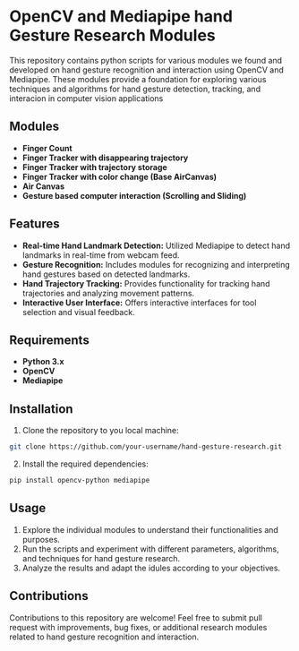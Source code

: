 # OpenCV and Mediapipe hand Gesture Research Modules

This repository contains python scripts for various modules we found and developed on hand gesture recognition and interaction using OpenCV and Mediapipe. These modules provide a foundation for exploring various techniques and algorithms for hand gesture detection, tracking, and interacion in computer vision applications

## Modules
- **Finger Count**
- **Finger Tracker with disappearing trajectory**
- **Finger Tracker with trajectory storage** 
- **Finger Tracker with color change (Base AirCanvas)**
- **Air Canvas**
- **Gesture based computer interaction (Scrolling and Sliding)**

## Features
- **Real-time Hand Landmark Detection:** Utilized Mediapipe to detect hand landmarks in real-time from webcam feed.
- **Gesture Recognition:** Includes modules for recognizing and interpreting hand gestures based on detected landmarks.
- **Hand Trajectory Tracking:** Provides functionality for tracking hand trajectories and analyzing movement patterns.
- **Interactive User Interface:** Offers interactive interfaces for tool selection and visual feedback.

## Requirements

- **Python 3.x**
- **OpenCV**
- **Mediapipe**

## Installation

1. Clone the repository to you local machine:
```bash
git clone https://github.com/your-username/hand-gesture-research.git
```
2. Install the required dependencies:
```bash
pip install opencv-python mediapipe
```

## Usage
1. Explore the individual modules to understand their functionalities and purposes.
2. Run the scripts and experiment with different parameters, algorithms, and techniques for hand gesture research.
3. Analyze the results and adapt the idules according to your objectives.

## Contributions

Contributions to this repository are welcome! Feel free to submit pull request with improvements, bug fixes, or additional research modules related to hand gesture recognition and interaction.

